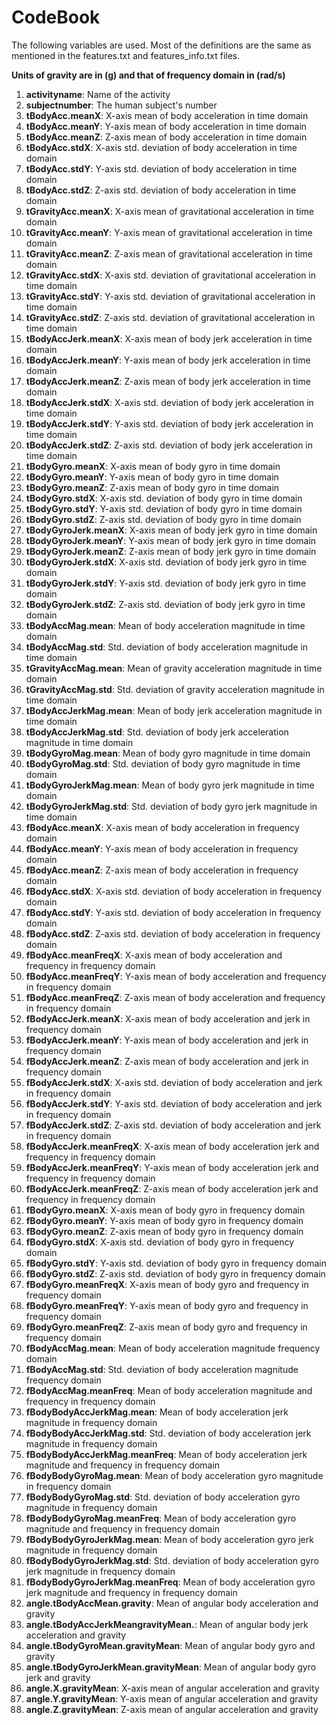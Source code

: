 # CodeBook

The following variables are used. Most of the definitions are the same as mentioned in the features.txt and features_info.txt files.

**Units of gravity are in (g) and that of frequency domain in (rad/s)**

1. **activityname**: Name of the activity
1. **subjectnumber**: The human subject's number
1. **tBodyAcc.meanX**: X-axis mean of body acceleration in time domain
1. **tBodyAcc.meanY**: Y-axis mean of body acceleration in time domain
1. **tBodyAcc.meanZ**: Z-axis mean of body acceleration in time domain
1. **tBodyAcc.stdX**: X-axis std. deviation of body acceleration in time domain
1. **tBodyAcc.stdY**: Y-axis std. deviation of body acceleration in time domain
1. **tBodyAcc.stdZ**: Z-axis std. deviation of body acceleration in time domain
1. **tGravityAcc.meanX**: X-axis mean of gravitational acceleration in time domain
1. **tGravityAcc.meanY**: Y-axis mean of gravitational acceleration in time domain
1. **tGravityAcc.meanZ**: Z-axis mean of gravitational acceleration in time domain
1. **tGravityAcc.stdX**: X-axis std. deviation of gravitational acceleration in time domain
1. **tGravityAcc.stdY**: Y-axis std. deviation of gravitational acceleration in time domain
1. **tGravityAcc.stdZ**: Z-axis std. deviation of gravitational acceleration in time domain
1. **tBodyAccJerk.meanX**: X-axis mean of body jerk acceleration in time domain
1. **tBodyAccJerk.meanY**: Y-axis mean of body jerk acceleration in time domain
1. **tBodyAccJerk.meanZ**: Z-axis mean of body jerk acceleration in time domain
1. **tBodyAccJerk.stdX**: X-axis std. deviation of body jerk acceleration in time domain
1. **tBodyAccJerk.stdY**: Y-axis std. deviation of body jerk acceleration in time domain
1. **tBodyAccJerk.stdZ**: Z-axis std. deviation of body jerk acceleration in time domain
1. **tBodyGyro.meanX**: X-axis mean of body gyro in time domain
1. **tBodyGyro.meanY**: Y-axis mean of body gyro in time domain
1. **tBodyGyro.meanZ**: Z-axis mean of body gyro in time domain
1. **tBodyGyro.stdX**: X-axis std. deviation of body gyro in time domain
1. **tBodyGyro.stdY**: Y-axis std. deviation of body gyro in time domain
1. **tBodyGyro.stdZ**: Z-axis std. deviation of body gyro in time domain
1. **tBodyGyroJerk.meanX**: X-axis mean of body jerk gyro in time domain
1. **tBodyGyroJerk.meanY**: Y-axis mean of body jerk gyro in time domain
1. **tBodyGyroJerk.meanZ**: Z-axis mean of body jerk gyro in time domain
1. **tBodyGyroJerk.stdX**: X-axis std. deviation of body jerk gyro in time domain
1. **tBodyGyroJerk.stdY**: Y-axis std. deviation of body jerk gyro in time domain
1. **tBodyGyroJerk.stdZ**: Z-axis std. deviation of body jerk gyro in time domain
1. **tBodyAccMag.mean**: Mean of body acceleration magnitude in time domain
1. **tBodyAccMag.std**: Std. deviation of body acceleration magnitude in time domain
1. **tGravityAccMag.mean**: Mean of gravity acceleration magnitude in time domain
1. **tGravityAccMag.std**: Std. deviation of gravity acceleration magnitude in time domain
1. **tBodyAccJerkMag.mean**: Mean of body jerk acceleration magnitude in time domain
1. **tBodyAccJerkMag.std**: Std. deviation of body jerk acceleration magnitude in time domain
1. **tBodyGyroMag.mean**: Mean of body gyro magnitude in time domain
1. **tBodyGyroMag.std**: Std. deviation of body gyro magnitude in time domain
1. **tBodyGyroJerkMag.mean**: Mean of body gyro jerk magnitude in time domain
1. **tBodyGyroJerkMag.std**: Std. deviation of body gyro jerk magnitude in time domain
1. **fBodyAcc.meanX**: X-axis mean of body acceleration in frequency domain
1. **fBodyAcc.meanY**: Y-axis mean of body acceleration in frequency domain
1. **fBodyAcc.meanZ**: Z-axis mean of body acceleration in frequency domain
1. **fBodyAcc.stdX**: X-axis std. deviation of body acceleration in frequency domain
1. **fBodyAcc.stdY**: Y-axis std. deviation of body acceleration in frequency domain
1. **fBodyAcc.stdZ**: Z-axis std. deviation of body acceleration in frequency domain
1. **fBodyAcc.meanFreqX**: X-axis mean of body acceleration and frequency in frequency domain
1. **fBodyAcc.meanFreqY**: Y-axis mean of body acceleration and frequency in frequency domain
1. **fBodyAcc.meanFreqZ**: Z-axis mean of body acceleration and frequency in frequency domain
1. **fBodyAccJerk.meanX**: X-axis mean of body acceleration and jerk in frequency domain
1. **fBodyAccJerk.meanY**: Y-axis mean of body acceleration and jerk in frequency domain
1. **fBodyAccJerk.meanZ**: Z-axis mean of body acceleration and jerk in frequency domain
1. **fBodyAccJerk.stdX**: X-axis std. deviation of body acceleration and jerk in frequency domain
1. **fBodyAccJerk.stdY**: Y-axis std. deviation of body acceleration and jerk in frequency domain
1. **fBodyAccJerk.stdZ**: Z-axis std. deviation of body acceleration and jerk in frequency domain
1. **fBodyAccJerk.meanFreqX**: X-axis mean of body acceleration jerk and frequency in frequency domain
1. **fBodyAccJerk.meanFreqY**: Y-axis mean of body acceleration jerk and frequency in frequency domain
1. **fBodyAccJerk.meanFreqZ**: Z-axis mean of body acceleration jerk and frequency in frequency domain
1. **fBodyGyro.meanX**: X-axis mean of body gyro in frequency domain
1. **fBodyGyro.meanY**: Y-axis mean of body gyro in frequency domain
1. **fBodyGyro.meanZ**: Z-axis mean of body gyro in frequency domain
1. **fBodyGyro.stdX**: X-axis std. deviation of body gyro in frequency domain
1. **fBodyGyro.stdY**: Y-axis std. deviation of body gyro in frequency domain
1. **fBodyGyro.stdZ**: Z-axis std. deviation of body gyro in frequency domain
1. **fBodyGyro.meanFreqX**: X-axis mean of body gyro and frequency in frequency domain
1. **fBodyGyro.meanFreqY**: Y-axis mean of body gyro and frequency in frequency domain
1. **fBodyGyro.meanFreqZ**: Z-axis mean of body gyro and frequency in frequency domain
1. **fBodyAccMag.mean**: Mean of body acceleration magnitude frequency domain
1. **fBodyAccMag.std**: Std. deviation of body acceleration magnitude frequency domain
1. **fBodyAccMag.meanFreq**: Mean of body acceleration magnitude and frequency in frequency domain
1. **fBodyBodyAccJerkMag.mean**: Mean of body acceleration jerk magnitude in frequency domain
1. **fBodyBodyAccJerkMag.std**: Std. deviation of body acceleration jerk magnitude in frequency domain
1. **fBodyBodyAccJerkMag.meanFreq**: Mean of body acceleration jerk magnitude and frequency in frequency domain
1. **fBodyBodyGyroMag.mean**: Mean of body acceleration gyro magnitude in frequency domain
1. **fBodyBodyGyroMag.std**: Std. deviation of body acceleration gyro magnitude in frequency domain
1. **fBodyBodyGyroMag.meanFreq**: Mean of body acceleration gyro magnitude and frequency in frequency domain
1. **fBodyBodyGyroJerkMag.mean**: Mean of body acceleration gyro jerk magnitude in frequency domain
1. **fBodyBodyGyroJerkMag.std**: Std. deviation of body acceleration gyro jerk magnitude in frequency domain
1. **fBodyBodyGyroJerkMag.meanFreq**: Mean of body acceleration gyro jerk magnitude and frequency in frequency domain
1. **angle.tBodyAccMean.gravity**: Mean of angular body acceleration and gravity
1. **angle.tBodyAccJerkMeangravityMean.**: Mean of angular body jerk acceleration and gravity
1. **angle.tBodyGyroMean.gravityMean**: Mean of angular body gyro and gravity
1. **angle.tBodyGyroJerkMean.gravityMean**: Mean of angular body gyro jerk and gravity
1. **angle.X.gravityMean**: X-axis mean of angular acceleration and gravity
1. **angle.Y.gravityMean**: Y-axis mean of angular acceleration and gravity
1. **angle.Z.gravityMean**: Z-axis mean of angular acceleration and gravity
